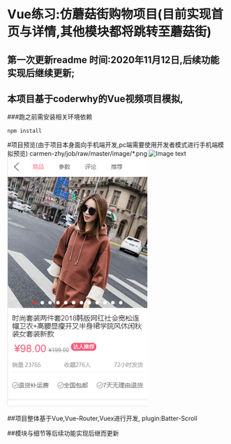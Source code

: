 # Vue练习:仿蘑菇街购物项目(目前实现首页与详情,其他模块都将跳转至蘑菇街)
## 第一次更新readme 时间:2020年11月12日,后续功能实现后继续更新;
## 本项目基于coderwhy的Vue视频项目模拟,
###跑之前需安装相关环境依赖
```
npm install
```
#项目预览(由于项目本身面向手机端开发,pc端需要使用开发者模式进行手机端模拟预览)
carmen-zhy/job/raw/master/image/*.png
![Image text](https://github.com/My-Emperor/mall/raw/master/readme/home.jpg)
![Image text](src/assets/img/readme/detail.jpg)

##项目整体基于Vue,Vue-Router,Vuex进行开发, plugin:Batter-Scroll


##模块与细节等后续功能实现后继而更新
